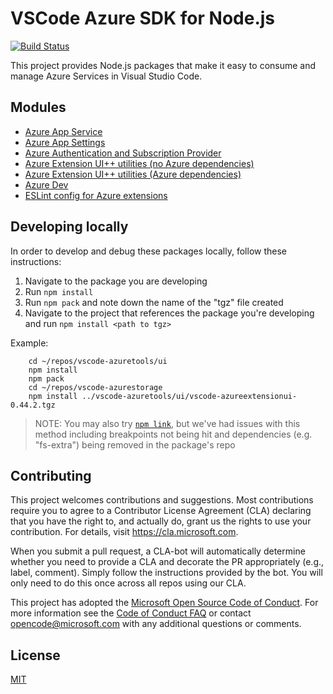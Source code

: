 # VSCode Azure SDK for Node.js

[![Build Status](https://dev.azure.com/ms-azuretools/AzCode/_apis/build/status/vscode-azuretools)](https://dev.azure.com/ms-azuretools/AzCode/_build/latest?definitionId=17)

This project provides Node.js packages that make it easy to consume and manage Azure Services in Visual Studio Code.

## Modules

* [Azure App Service](appservice/)
* [Azure App Settings](appsettings/)
* [Azure Authentication and Subscription Provider](auth/)
* [Azure Extension UI++ utilities (no Azure dependencies)](utils/)
* [Azure Extension UI++ utilities (Azure dependencies)](azure/)
* [Azure Dev](dev/)
* [ESLint config for Azure extensions](eslint-config-azuretools/)

## Developing locally

In order to develop and debug these packages locally, follow these instructions:
1. Navigate to the package you are developing
1. Run `npm install`
1. Run `npm pack` and note down the name of the "tgz" file created
1. Navigate to the project that references the package you're developing and run `npm install <path to tgz>`

Example:
```
    cd ~/repos/vscode-azuretools/ui
    npm install
    npm pack
    cd ~/repos/vscode-azurestorage
    npm install ../vscode-azuretools/ui/vscode-azureextensionui-0.44.2.tgz
```

> NOTE: You may also try [`npm link`](https://docs.npmjs.com/cli/v7/commands/npm-link), but we've had issues with this method including breakpoints not being hit and dependencies (e.g. "fs-extra") being removed in the package's repo

## Contributing

This project welcomes contributions and suggestions.  Most contributions require you to agree to a
Contributor License Agreement (CLA) declaring that you have the right to, and actually do, grant us
the rights to use your contribution. For details, visit https://cla.microsoft.com.

When you submit a pull request, a CLA-bot will automatically determine whether you need to provide
a CLA and decorate the PR appropriately (e.g., label, comment). Simply follow the instructions
provided by the bot. You will only need to do this once across all repos using our CLA.

This project has adopted the [Microsoft Open Source Code of Conduct](https://opensource.microsoft.com/codeofconduct/).
For more information see the [Code of Conduct FAQ](https://opensource.microsoft.com/codeofconduct/faq/) or
contact [opencode@microsoft.com](mailto:opencode@microsoft.com) with any additional questions or comments.

## License
[MIT](LICENSE.md)
